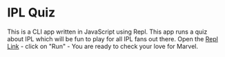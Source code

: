 # IPL Quiz
This is a CLI app written in JavaScript using Repl. This app runs a quiz about IPL which will be fun to play for all IPL fans out there. Open the [Repl Link](https://replit.com/@MuthuKumar27/Neogcamp-mark2?v=1#index.js)  - click on "Run" - You are ready to check your love for Marvel.
